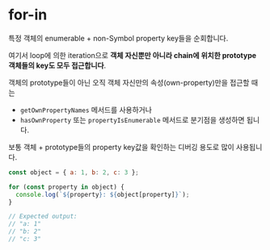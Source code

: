 # for-in

특정 객체의 enumerable + non-Symbol property key들을 순회합니다.

여기서 loop에 의한 iteration으로 **객체 자신뿐만 아니라 chain에 위치한 prototype 객체들의 key도 모두 접근합니다**.

객체의 prototype들이 아닌 오직 객체 자신만의 속성(own-property)만을 접근할 때는

- `getOwnPropertyNames` 메서드를 사용하거나
- `hasOwnProperty` 또는 `propertyIsEnumerable` 메서드로 분기점을 생성하면 됩니다.

보통 객체 + prototype들의 property key값을 확인하는 디버깅 용도로 많이 사용됩니다.

```js
const object = { a: 1, b: 2, c: 3 };

for (const property in object) {
  console.log(`${property}: ${object[property]}`);
}

// Expected output:
// "a: 1"
// "b: 2"
// "c: 3"
```
